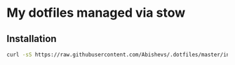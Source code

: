 # My dotfiles managed via stow

## Installation

```bash
curl -sS https://raw.githubusercontent.com/Abishevs/.dotfiles/master/install.sh | bash

```
